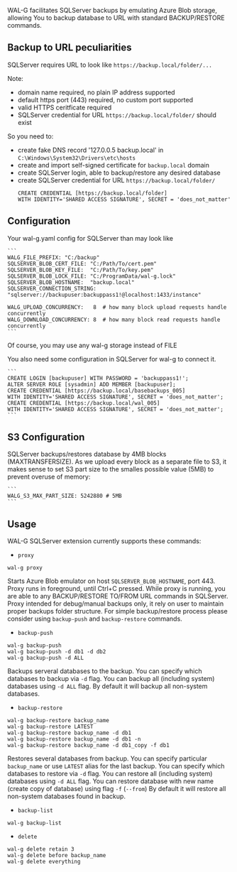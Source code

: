 WAL-G facilitates SQLServer backups by emulating Azure Blob storage,
allowing You to backup database to URL with standard BACKUP/RESTORE commands.

Backup to URL peculiarities
---------------------------

SQLServer requires URL to look like `https://backup.local/folder/...`

Note:
* domain name required, no plain IP address supported
* default https port (443) required, no custom port supported
* valid HTTPS ceritficate required
* SQLServer credential for URL `https://backup.local/folder/` should exist

So you need to:
* create fake DNS record '127.0.0.5 backup.local' in `C:\Windows\System32\Drivers\etc\hosts`
* create and import self-signed certificate for `backup.local` domain
* create SQLServer login, able to backup/restore any desired database
* create SQLServer credential for URL `https://backup.local/folder/`
    ```
    CREATE CREDENTIAL [https://backup.local/folder]
    WITH IDENTITY='SHARED ACCESS SIGNATURE', SECRET = 'does_not_matter'
    ```

Configuration
-------------

Your wal-g.yaml config for SQLServer than may look like

    ```
    WALG_FILE_PREFIX: "C:/backup"
    SQLSERVER_BLOB_CERT_FILE: "C:/Path/To/cert.pem"
    SQLSERVER_BLOB_KEY_FILE:  "C:/Path/To/key.pem"
    SQLSERVER_BLOB_LOCK_FILE: "C:/ProgramData/wal-g.lock"
    SQLSERVER_BLOB_HOSTNAME:  "backup.local"
    SQLSERVER_CONNECTION_STRING: "sqlserver://backupuser:backuppass1!@localhost:1433/instance"

    WALG_UPLOAD_CONCURRENCY:   8  # how many block upload requests handle concurrently
    WALG_DOWNLOAD_CONCURRENCY: 8  # how many block read requests handle concurrently 
    ```

Of course, you may use any wal-g storage instead of FILE

You also need some configuration in SQLServer for wal-g to connect it.

    ```
    CREATE LOGIN [backupuser] WITH PASSWORD = 'backuppass1!';
    ALTER SERVER ROLE [sysadmin] ADD MEMBER [backupuser];
    CREATE CREDENTIAL [https://backup.local/basebackups_005]
    WITH IDENTITY='SHARED ACCESS SIGNATURE', SECRET = 'does_not_matter';
    CREATE CREDENTIAL [https://backup.local/wal_005]
    WITH IDENTITY='SHARED ACCESS SIGNATURE', SECRET = 'does_not_matter';
    ```

S3 Configuration
-------------

SQLServer backups/restores database by 4MB blocks (MAXTRANSFERSIZE).
As we upload every block as a separate file to S3, it makes sense to set S3 part size to the smalles possible value (5MB) to prevent overuse of memory:

    ```
    WALG_S3_MAX_PART_SIZE: 5242880 # 5MB
    ```


Usage
-----

WAL-G SQLServer extension currently supports these commands:

* ``proxy``

```
wal-g proxy
```

Starts Azure Blob emulator on host `SQLSERVER_BLOB_HOSTNAME`, port 443.
Proxy runs in foreground, until Ctrl+C pressed.
While proxy is running, you are able to any BACKUP/RESTORE TO/FROM URL commands in SQLServer.
Proxy intended for debug/manual backups only, it rely on user to maintain proper backups folder structure.
For simple backup/restore process please consider using `backup-push` and `backup-restore` commands.

* ``backup-push``

```
wal-g backup-push
wal-g backup-push -d db1 -d db2
wal-g backup-push -d ALL
```

Backups serveral databases to the backup. 
You can specify which databases to backup via `-d` flag.
You can backup all (including system) databases using `-d ALL` flag.
By default it will backup all non-system databases.

* ``backup-restore``

```
wal-g backup-restore backup_name
wal-g backup-restore LATEST
wal-g backup-restore backup_name -d db1
wal-g backup-restore backup_name -d db1 -n
wal-g backup-restore backup_name -d db1_copy -f db1
```

Restores several databases from backup.
You can specify particular `backup_name` or use `LATEST` alias for the last backup.
You can specify which databases to restore via `-d` flag.
You can restore all (including system) databases using `-d ALL` flag.
You can restore database with new name (create copy of database) using flag `-f` (`--from`)
By default it will restore all non-system databases found in backup.


* ``backup-list``

```
wal-g backup-list
```

* ``delete``

```
wal-g delete retain 3
wal-g delete before backup_name
wal-g delete everything
```
